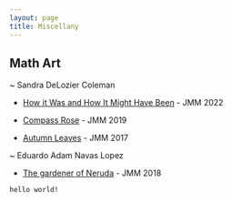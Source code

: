 ```yaml
---
layout: page
title: Miscellany
---
```


## Math Art

~ Sandra DeLozier Coleman

* [How it Was and How It Might Have Been](http://gallery.bridgesmathart.org/exhibitions/2022-joint-mathematics-meetings/sandra-delozier-coleman) - JMM 2022
    
* [Compass Rose](http://gallery.bridgesmathart.org/exhibitions/2019-joint-mathematics-meetings/sandra-delozier-coleman) - JMM 2019
    
* [Autumn Leaves](http://gallery.bridgesmathart.org/exhibitions/2017-joint-mathematics-meetings/sandra-delozier-coleman) - JMM 2017
    
~ Eduardo Adam Navas Lopez

* [The gardener of Neruda](http://gallery.bridgesmathart.org/exhibitions/2018-joint-mathematics-meetings/aliamondano) - JMM 2018
    
    
    
```console
hello world!
```
